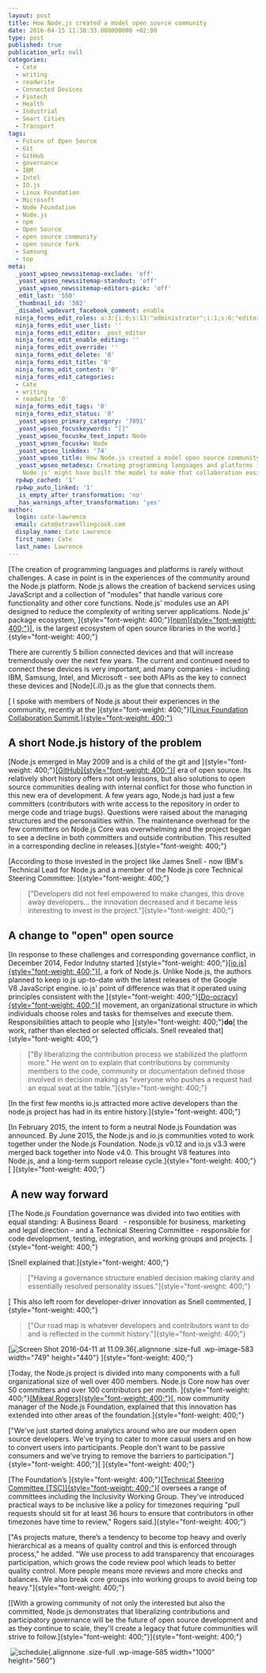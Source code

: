 ```yaml
---
layout: post
title: How Node.js created a model open source community
date: 2016-04-15 11:30:33.000000000 +02:00
type: post
published: true
publication_url: null
categories:
  - Cate
  - writing
  - readwrite
  - Connected Devices
  - Fintech
  - Health
  - Industrial
  - Smart Cities
  - Transport
tags:
  - Future of Open Source
  - Git
  - GitHub
  - governance
  - IBM
  - Intel
  - IO.js
  - Linux Foundation
  - Microsoft
  - Node Foundation
  - Node.js
  - npm
  - Open Source
  - open source community
  - open source fork
  - Samsung
  - top
meta:
  _yoast_wpseo_newssitemap-exclude: 'off'
  _yoast_wpseo_newssitemap-standout: 'off'
  _yoast_wpseo_newssitemap-editors-pick: 'off'
  _edit_last: '550'
  _thumbnail_id: '582'
  _disabel_wpdevart_facebook_comment: enable
  ninja_forms_edit_roles: a:3:{i:0;s:13:"administrator";i:1;s:6:"editor";i:2;s:6:"author";}
  ninja_forms_edit_user_list: ''
  ninja_forms_edit_editor: _post_editor
  ninja_forms_edit_enable_editing: ''
  ninja_forms_edit_override: ''
  ninja_forms_edit_delete: '0'
  ninja_forms_edit_title: '0'
  ninja_forms_edit_content: '0'
  ninja_forms_edit_categories:
  - Cate
  - writing
  - readwrite '0'
  ninja_forms_edit_tags: '0'
  ninja_forms_edit_status: '0'
  _yoast_wpseo_primary_category: '7091'
  _yoast_wpseo_focuskeywords: "[]"
  _yoast_wpseo_focuskw_text_input: Node
  _yoast_wpseo_focuskw: Node
  _yoast_wpseo_linkdex: '74'
  _yoast_wpseo_title: How Node.js created a model open source community
  _yoast_wpseo_metadesc: Creating programming languages and platforms is challenging.
    Node.js' might have built the model to make that collaboration easier.
  rp4wp_cached: '1'
  rp4wp_auto_linked: '1'
  _is_empty_after_transformation: 'no'
  _has_warnings_after_transformation: 'yes'
author:
  login: cate-lawrence
  email: cate@atravellingcook.com
  display_name: Cate Lawrence
  first_name: Cate
  last_name: Lawrence
---
```

<div>

[The creation of programming languages and platforms is rarely without
challenges. A case in point is in the experiences of the community
around the Node.js platform. Node.js allows the creation of backend
services using JavaScript and a collection of "modules" that handle
various core functionality and other core functions. Node.js' modules
use an API designed to reduce the complexity of writing server
applications. Node.js' package
ecosystem, ]{style="font-weight: 400;"}[[npm]{style="font-weight: 400;"}](https://www.npmjs.com/)[,
is the largest ecosystem of open source libraries in the
world.]{style="font-weight: 400;"}

</div>

There are currently 5 billion connected devices and that will increase
tremendously over the next few years. The current and continued need to
connect these devices is very important, and many companies - including
IBM, Samsung, Intel, and Microsoft - see both APIs as the key to connect
these devices and [Node]{.il}.js as the glue that connects them.

<div>

[ I spoke with members of Node.js about their experiences in the
community, recently at the ]{style="font-weight: 400;"}[[Linux
Foundation Collaboration
Summit.]{style="font-weight: 400;"}](https://events.linuxfoundation.org/events/collaboration-summit)

A short Node.js history of the problem
--------------------------------------

[Node.js emerged in May 2009 and is a child of the git
and ]{style="font-weight: 400;"}[[GitHub]{style="font-weight: 400;"}](https://github.com/)[ era
of open source. Its relatively short history offers not only lessons,
but also solutions to open source communities dealing with internal
conflict for those who function in this new era of development. A few
years ago, Node.js had just a few committers (contributors with write
access to the repository in order to merge code and triage bugs).
Questions were raised about the managing structures and the
personalities within. The maintenance overhead for the few committers on
Node.js Core was overwhelming and the project began to see a decline in
both committers and outside contribution. This resulted in a
corresponding decline in releases.]{style="font-weight: 400;"}

[According to those invested in the project like James Snell - now IBM's
Technical Lead for Node.js and a member of the Node.js core Technical
Steering Committee: ]{style="font-weight: 400;"}

> ["Developers did not feel empowered to make changes, this drove away
> developers... the innovation decreased and it became less interesting
> to invest in the project.”]{style="font-weight: 400;"}

A change to "open" open source
------------------------------

[In response to these challenges and corresponding governance conflict,
in December 2014, Fedor Indutny
started ]{style="font-weight: 400;"}[[io.js]{style="font-weight: 400;"}](https://iojs.org/en/)[,
a fork of Node.js. Unlike Node.js, the authors planned to keep io.js
up-to-date with the latest releases of the Google V8 JavaScript engine.
io.js' point of difference was that it operated using principles
consistent with
the ]{style="font-weight: 400;"}[[Do-ocracy]{style="font-weight: 400;"}](https://communitywiki.org/DoOcracy)[ movement, an
organizational structure in which individuals choose roles and tasks for
themselves and execute them. Responsibilities attach to people
who ]{style="font-weight: 400;"}**do**[ the work, rather than elected or
selected officials. Snell revealed that]{style="font-weight: 400;"}

> ["By liberalizing the contribution process we stabilized the platform
> more." He went on to explain that contributions by community members
> to the code, community or documentation defined those involved in
> decision making as "everyone who pushes a request had an equal seat at
> the table."]{style="font-weight: 400;"}

[In the first few months io.js attracted more active developers than the
node.js project has had in its entire
history.]{style="font-weight: 400;"}

[In February 2015, the intent to form a neutral Node.js Foundation was
announced. By June 2015, the Node.js and io.js communities voted to work
together under the Node.js Foundation. Node.js v0.12 and io.js v3.3 were
merged back together into Node v4.0. This brought V8 features into
Node.js, and a long-term support release
cycle.]{style="font-weight: 400;"}[ ]{style="font-weight: 400;"}

 A new way forward
------------------

[The Node.js Foundation governance was divided into two entities with
equal standing: A Business Board   - responsible for business, marketing
and legal direction - and a Technical Steering Committee - responsible
for code development, testing, integration, and working groups and
projects. ]{style="font-weight: 400;"}

[Snell explained that:]{style="font-weight: 400;"}

> ["Having a governance structure enabled decision making clarity and
> essentially resolved personality issues."]{style="font-weight: 400;"}

[ This also left room for developer-driver innovation as Snell
commented, ]{style="font-weight: 400;"}

> ["Our road map is whatever developers and contributors want to do and
> is reflected in the commit history."]{style="font-weight: 400;"}

[![Screen Shot 2016-04-11 at
11.09.36](rw-import/Screen-Shot-2016-04-11-at-11.09.36.jpg){.alignnone
.size-full .wp-image-583 width="749"
height="440"} ]{style="font-weight: 400;"}

[Today, the Node.js project is divided into many components with a full
organizational size of well over 400 members. Node.js Core now has over
50 committers and over 100 contributors per
month. ]{style="font-weight: 400;"}[[Mikeal
Rogers]{style="font-weight: 400;"}](https://mikealrogers.com/)[, now
community manager of the Node.js Foundation, explained that this
innovation has extended into other areas of the
foundation.]{style="font-weight: 400;"}

["We've just started doing analytics around who are our modern open
source developers. We've trying to cater to more casual users and on how
to convert users into participants. People don't want to be passive
consumers and we've trying to remove the barriers to
participation."]{style="font-weight: 400;"}[ ]{style="font-weight: 400;"}

[The Foundation’s ]{style="font-weight: 400;"}[[Technical Steering
Committee
(TSC)]{style="font-weight: 400;"}](https://nodejs.org/en/foundation/tsc/)[ oversees
a range of committees including the Inclusivity Working Group. They've
introduced practical ways to be inclusive like a policy for timezones
requiring "pull requests should sit for at least 36 hours to ensure that
contributors in other timezones have time to review," Rogers
said.]{style="font-weight: 400;"}

["As projects mature, there’s a tendency to become top heavy and overly
hierarchical as a means of quality control and this is enforced through
process," he added. "We use process to add transparency that encourages
participation, which grows the code review pool which leads to better
quality control. More people means more reviews and more checks and
balances. We also break core groups into working groups to avoid being
top heavy."]{style="font-weight: 400;"}

[[With a growing community of not only the interested but also the
committed, Node.js demonstrates that liberalizing contributions and
participatory governance will be the future of open source development
and as they continue to scale, they'll create a legacy that future
communities will strive to
follow.]{style="font-weight: 400;"}]{style="font-weight: 400;"}

</div>

<div>

</div>

<div>

<div>

 ![schedule](rw-import/schedule.png){.alignnone
.size-full .wp-image-585 width="1000" height="560"}

</div>

</div>
